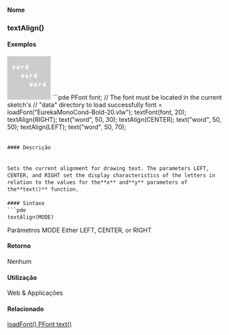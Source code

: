 
#### Nome
### textAlign()

#### Exemplos
<img border="0" height="100" src="media/textAlign_.gif" width="100"/>
```pde
PFont font; 
// The font must be located in the current sketch's 
// "data" directory to load successfully 
font = loadFont("EurekaMonoCond-Bold-20.vlw"); 
textFont(font, 20); 
textAlign(RIGHT); 
text("word", 50, 30); 
textAlign(CENTER); 
text("word", 50, 50); 
textAlign(LEFT); 
text("word", 50, 70); 

```

#### Descrição

	
Sets the current alignment for drawing text. The parameters LEFT, CENTER, and RIGHT set the display characteristics of the letters in relation to the values for the**x** and**y** parameters of the**text()** function.

#### Sintaxe
```pde
textAlign(MODE)

```
Parâmetros
MODE
Either LEFT, CENTER, or RIGHT

#### Retorno

	
Nenhum

#### Utilização

	
Web & Applicações

#### Relacionado

[loadFont() ](loadFont_)
[PFont ](PFont)
[text() ](text_)
